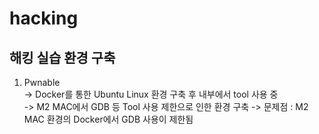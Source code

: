 # hacking


## 해킹 실습 환경 구축

1. Pwnable <br>
  -> Docker를 통한 Ubuntu Linux 환경 구축 후 내부에서 tool 사용 중 <br>
  -> M2 MAC에서 GDB 등 Tool 사용 제한으로 인한 환경 구축
  -> 문제점 : M2 MAC 환경의 Docker에서 GDB 사용이 제한됨
